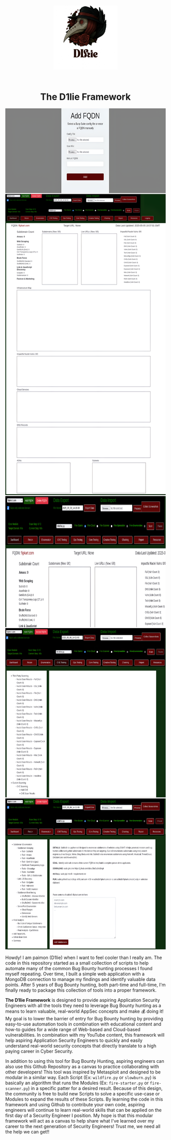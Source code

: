 <h1 align="center">
 <p>
  <img src="d1lie.png" width="200px" alt="D1lie Logo">
 </p>
  <br>
  The D1lie Framework
  <br>
</h1>



<p align="center"><img src="Add_FQDN.png" name="Image2" alt="Screenshot of Framework" align="bottom" width="669" height="265" border="0"/>

<img src="Dashboard_full.png" name="Image3" alt="Screenshot of Framework" align="bottom" width="575" height="942" border="0"/>

<img src="Dashboard.png" name="Image4" alt="Screenshot of Framework" align="bottom" width="688" height="410" border="0"/>

<img src="CVE_Testing.png" name="Image5" alt="Screenshot of Framework" align="bottom" width="665" height="530" border="0"/>

<img src="Recon.png" name="Image6" alt="Screenshot of Framework" align="bottom" width="656" height="472" border="0"/>

</p>
<p>Howdy! I am paimon (D1lie) when I want to feel cooler than I
really am. The code in this repository started as a small collection
of scripts to help automate many of the common Bug Bounty hunting
processes I found myself repeating. Over time, I built a simple web
application with a MongoDB connection to manage my findings and
identify valuable data points. After 5 years of Bug Bounty hunting,
both part-time and full-time, I'm finally ready to package this
collection of tools into a proper framework.

 **The D1lie Framework** is designed to provide aspiring Application Security Engineers with
all the tools they need to leverage Bug Bounty hunting as a means to
learn valuable, real-world AppSec concepts and make 💰 doing it! My
goal is to lower the barrier of entry for Bug Bounty hunting by
providing easy-to-use automation tools in combination with
educational content and how-to guides for a wide range of Web-based
and Cloud-based vulnerabilities. In combination with my YouTube
content, this framework will help aspiring Application Security
Engineers to quickly and easily understand real-world security
concepts that directly translate to a high paying career in Cyber
Security. 

In addition to using this tool for Bug Bounty Hunting,
aspiring engineers can also use this Github Repository as a canvas to
practice collaborating with other developers! This tool was inspired
by Metasploit and designed to be modular in a similar way. Each
Script (Ex: `wildfire.py` or `slowburn.py`) is basically an algorithm
that runs the Modules (Ex: `fire-starter.py` or `fire-scanner.py`) in
a specific patter for a desired result. Because of this design, the
community is free to build new Scripts to solve a specific use-case
or Modules to expand the results of these Scripts. By learning the
code in this framework and using Github to contribute your own code,
aspiring engineers will continue to learn real-world skills that can
be applied on the first day of a Security Engineer I position. My
hope is that this modular framework will act as a canvas to help
share what I've learned over my career to the next generation of
Security Engineers! Trust me, we need all the help we can get!! 
</p>
</body>
</html>
